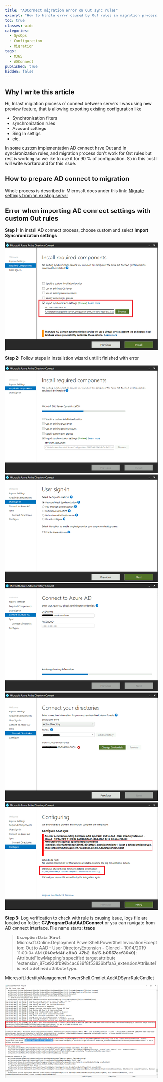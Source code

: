 ```yaml
---
title: "ADConnect migration error on Out sync rules"
excerpt: "How to handle error caused by Out rules in migration process, that is pointing to attributes mapping: AttributeFlowMapping's specified target attribute 'extension_87ce92dfb96b4ac689f8fxxxxxxxxxx6_extensionAttribute1' is not a defined attribute type." 
toc: true
classes: wide
categories:
  - SysOps
  - Configuration
  - Migration
tags:
  - M365
  - ADConnect
published: true
hidden: false
---
```


## Why I write this article

Hi, In last migration process of connect between servers I was using new preview feature, that is allowing exporting existing configuration like
* Synchronization filters
* synchronization rules 
* Account settings
* Sing In settigs 
* etc.  

In some custom implementation AD connect have Out and In synchronization rules, and migration process don't work for Out rules but rest is working so we like to use it for 90 % of configuration. So in this post I will write workaround for this issue.

## How to prepare AD connect to migration 

Whole process is described in Microsoft docs under this link: 
[Migrate settings from an existing server](https://docs.microsoft.com/en-us/azure/active-directory/hybrid/how-to-connect-import-export-config#migrate-settings-from-an-existing-server)

## Error when importing AD connect settings with custom **Out** rules

**Step 1:** In install AD connect process, choose custom and select **Import Synchronization settings**

![](/assets/images/AdConnect/ADC-01.PNG)

**Step 2:** Follow steps in installation wizard until it finished with error

![](/assets/images/AdConnect/ADC-02.PNG)
![](/assets/images/AdConnect/ADC-03.PNG)
![](/assets/images/AdConnect/ADC-04.PNG)
![](/assets/images/AdConnect/ADC-05.PNG)
![](/assets/images/AdConnect/ADC-06.PNG)

**Step 3:** Log verification to check with rule is causing issue, logs file are located on folder: **C:\ProgramData\AADConnect** or you can navigate from AD connect interface. File name starts:  **trace**
>
> Exception Data (Raw): Microsoft.Online.Deployment.PowerShell.PowerShellInvocationException: Out to AAD - User DirectoryExtension - Cloned - 10/14/2019 11:09:04 AM **(0b0cfd4f-e8b8-47b2-8a15-b0557cef3949)**: AttributeFlowMapping's specified target attribute 'extension_87ce92dfb96b4ac689f8f53836bffaa6_extensionAttribute1' is not a defined attribute type.
>

Microsoft.IdentityManagement.PowerShell.Cmdlet.AddADSyncRuleCmdlet


![](/assets/images/AdConnect/ADC-07.PNG)